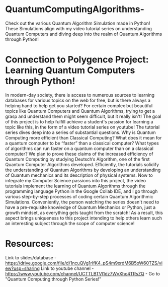 # QuantumComputingAlgorithms- 

Check out the various Quantum Algorithm Simulation made in Python! These Simulations align with my video tutorial series on understanding Quantum Computers and diving deep into the realm of Quantum Algorithms through Python!

# Connection to Polygence Project: Learning Quantum Computers through Python!

In modern-day society, there is access to numerous sources to learning databases for various topics on the web for free, but is there always a helping hand to help get you started? For certain complex but beautiful topics like Quantum Computers and Quantum Algorithms, trying to get a grasp and understand them might seem difficult, but it really isn't! The goal of this project is to help fulfill achieve a student's passion for learning a topic like this, in the form of a video tutorial series on youtube! The tutorial series dives deep into a series of substantial questions. Why is Quantum Computing more efficient than Classical Computing? What does it mean for a quantum computer to be “faster” than a classical computer? What types of algorithms can run faster on a quantum computer than on a classical computer? We plan to prove these claims of the increased efficiency of Quantum Computing by studying Deutsch’s Algorithm, one of the first Quantum Computer Algorithms developed. Efficiently, the tutorials solidify the understanding of Quantum Algorithms by developing an understanding of Quantum mechanics and its description of physical systems. Now to integrate my Computer Science passions into this project, the video tutorials implement the learning of Quantum Algorithms through the programming language Python in the Google Collab IDE,  and I go through various step-by-step processes of coding certain Quantum Algorithmic Simulations.  Conveniently, the person watching the series doesn't need to have a pre-requisite knowledge of Quantum Mechanics or Python, just a growth mindset, as everything gets taught from the scratch! As a result, this aspect brings uniqueness to this project intending to help others learn such an interesting subject through the scope of computer science! 

# Resources:

Link to slides/database - https://drive.google.com/file/d/1ncuQVg1rIfK4_pS4m9xrdM6B5oW60TZS/view?usp=sharing
Link to youtube channel - https://www.youtube.com/channel/UCTTLBTVl1dz7WvXhc4TRsZQ - Go to "Quantum Computing through Python Series!"
